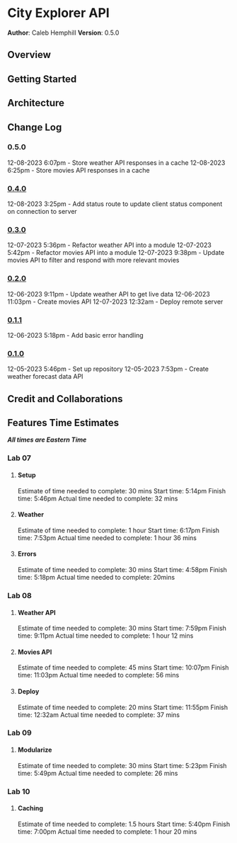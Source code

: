 # City Explorer API

**Author**: Caleb Hemphill
**Version**: 0.5.0

## Overview
<!-- Provide a high level overview of what this application is and why you are building it, beyond the fact that it's an assignment for this class. (i.e. What's your problem domain?) -->

## Getting Started
<!-- What are the steps that a user must take in order to build this app on their own machine and get it running? -->

## Architecture
<!-- Provide a detailed description of the application design. What technologies (languages, libraries, etc) you're using, and any other relevant design information. -->

## Change Log
<!-- Use this area to document the iterative changes made to your application as each feature is successfully implemented. Use time stamps. Here's an example:

01-01-2001 4:59pm - Application now has a fully-functional express server, with a GET route for the location resource. -->

### 0.5.0

12-08-2023 6:07pm - Store weather API responses in a cache
12-08-2023 6:25pm - Store movies API responses in a cache

### [0.4.0](https://github.com/kaylubh/city-explorer-api/pull/6)

12-08-2023 3:25pm - Add status route to update client status component on connection to server

### [0.3.0](https://github.com/kaylubh/city-explorer-api/pull/5)

12-07-2023 5:36pm - Refactor weather API into a module
12-07-2023 5:42pm - Refactor movies API into a module
12-07-2023 9:38pm - Update movies API to filter and respond with more relevant movies

### [0.2.0](https://github.com/kaylubh/city-explorer-api/pull/3)

12-06-2023 9:11pm - Update weather API to get live data
12-06-2023 11:03pm - Create movies API
12-07-2023 12:32am - Deploy remote server

### [0.1.1](https://github.com/kaylubh/city-explorer-api/pull/2)

12-06-2023 5:18pm - Add basic error handling

### [0.1.0](https://github.com/kaylubh/city-explorer-api/pull/1)

12-05-2023 5:46pm - Set up repository
12-05-2023 7:53pm - Create weather forecast data API

## Credit and Collaborations
<!-- Give credit (and a link) to other people or resources that helped you build this application. -->

## Features Time Estimates

***All times are Eastern Time***

### Lab 07

1. #### Setup

    Estimate of time needed to complete: 30 mins
    Start time: 5:14pm
    Finish time: 5:46pm
    Actual time needed to complete: 32 mins

2. #### Weather

    Estimate of time needed to complete: 1 hour
    Start time: 6:17pm
    Finish time: 7:53pm
    Actual time needed to complete:  1 hour 36 mins

3. #### Errors

    Estimate of time needed to complete: 30 mins
    Start time: 4:58pm
    Finish time: 5:18pm
    Actual time needed to complete: 20mins

### Lab 08

1. #### Weather API

    Estimate of time needed to complete: 30 mins
    Start time: 7:59pm
    Finish time: 9:11pm
    Actual time needed to complete: 1 hour 12 mins

2. #### Movies API

    Estimate of time needed to complete: 45 mins
    Start time: 10:07pm
    Finish time: 11:03pm
    Actual time needed to complete: 56 mins

3. #### Deploy

    Estimate of time needed to complete: 20 mins
    Start time: 11:55pm
    Finish time: 12:32am
    Actual time needed to complete: 37 mins

### Lab 09

1. #### Modularize

    Estimate of time needed to complete: 30 mins
    Start time: 5:23pm
    Finish time: 5:49pm
    Actual time needed to complete: 26 mins

### Lab 10

1. #### Caching

    Estimate of time needed to complete: 1.5 hours
    Start time: 5:40pm
    Finish time: 7:00pm
    Actual time needed to complete: 1 hour 20 mins
